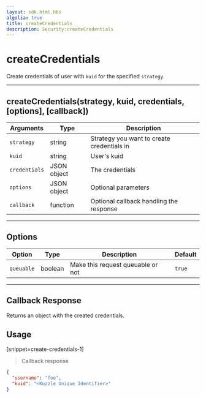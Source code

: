 ```yaml
---
layout: sdk.html.hbs
algolia: true
title: createCredentials
description: Security:createCredentials
---
```

  

# createCredentials
Create credentials of user with `kuid` for the specified `strategy`.

---

## createCredentials(strategy, kuid, credentials, [options], [callback])

| Arguments | Type | Description
|-----------|------|------------
| `strategy` | string | Strategy you want to create credentials in
| `kuid` | string | User's kuid
| `credentials` | JSON object | The credentials
| `options` | JSON object | Optional parameters
| `callback`| function | Optional callback handling the response

---

## Options

| Option | Type | Description | Default
|--------|------|-------------|---------
| `queuable` | boolean | Make this request queuable or not  | `true`

---

## Callback Response

Returns an object with the created credentials.

## Usage

[snippet=create-credentials-1]
> Callback response

```json
{
  "username": "foo",
  "kuid": "<Kuzzle Unique Identifier>"
}
```